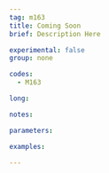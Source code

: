 ```yaml
---
tag: m163
title: Coming Soon
brief: Description Here

experimental: false
group: none

codes:
  - M163

long:

notes:

parameters:

examples:

---
```


